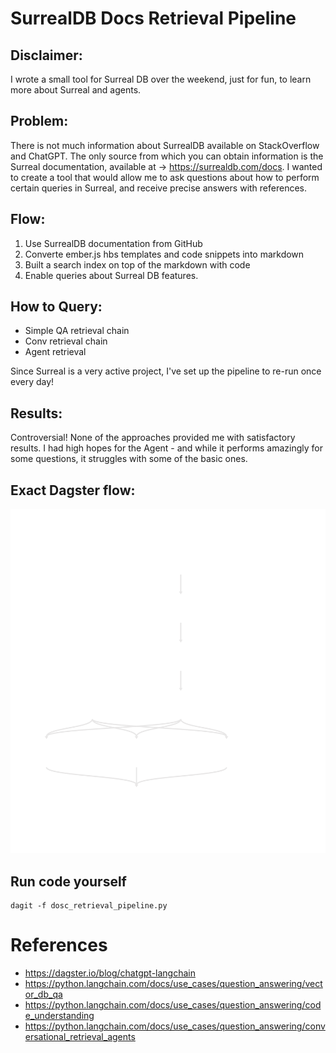 # SurrealDB Docs Retrieval Pipeline


## Disclaimer:
I wrote a small tool for Surreal DB over the weekend, just for fun, to learn more about Surreal and agents.

## Problem:

There is not much information about SurrealDB available on StackOverflow and ChatGPT. The only source from which you can obtain information is the Surreal documentation, available at -> https://surrealdb.com/docs. I wanted to create a tool that would allow me to ask questions about how to perform certain queries in Surreal, and receive precise answers with references.


## Flow:


1. Use SurrealDB documentation from GitHub
2. Converte ember.js hbs templates and code snippets into markdown
3. Built a search index on top of the markdown with code
4. Enable queries about Surreal DB features.

## How to Query:

- Simple QA retrieval chain
- Conv retrieval chain
- Agent retrieval

Since Surreal is a very active project, I've set up the pipeline to re-run once every day!

## Results:

Controversial! None of the approaches provided me with satisfactory results. I had high hopes for the Agent - and while it performs amazingly for some questions, it struggles with some of the basic ones.

## Exact Dagster flow:

![DAG](./docs/Asset_Group_default.svg)

## Run code yourself

```
dagit -f dosc_retrieval_pipeline.py
```


# References

- https://dagster.io/blog/chatgpt-langchain
- https://python.langchain.com/docs/use_cases/question_answering/vector_db_qa
- https://python.langchain.com/docs/use_cases/question_answering/code_understanding
- https://python.langchain.com/docs/use_cases/question_answering/conversational_retrieval_agents
